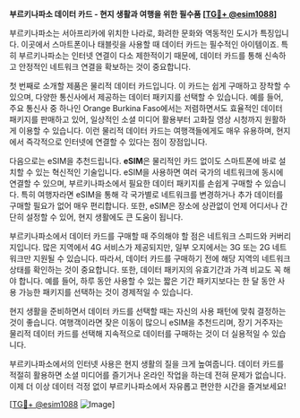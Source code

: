**부르키나파소 데이터 카드 - 현지 생활과 여행을 위한 필수품 [[TG💪+ @esim1088](https://t.me/s/esim1088)]**

부르키나파소는 서아프리카에 위치한 나라로, 화려한 문화와 역동적인 도시가 특징입니다. 이곳에서 스마트폰이나 태블릿을 사용할 때 데이터 카드는 필수적인 아이템이죠. 특히 부르키나파소는 인터넷 연결이 다소 제한적이기 때문에, 데이터 카드를 통해 신속하고 안정적인 네트워크 연결을 확보하는 것이 중요합니다.

첫 번째로 소개할 제품은 물리적 데이터 카드입니다. 이 카드는 쉽게 구매하고 장착할 수 있으며, 다양한 통신사에서 제공하는 데이터 패키지를 선택할 수 있습니다. 예를 들어, 주요 통신사 중 하나인 Orange Burkina Faso에서는 저렴하면서도 효율적인 데이터 패키지를 판매하고 있어, 일상적인 소셜 미디어 활용부터 고화질 영상 시청까지 원활하게 이용할 수 있습니다. 이런 물리적 데이터 카드는 여행객들에게도 매우 유용하며, 현지에서 즉각적으로 인터넷에 연결할 수 있다는 점이 장점입니다.

다음으로는 eSIM을 추천드립니다. **eSIM**은 물리적인 카드 없이도 스마트폰에 바로 설치할 수 있는 혁신적인 기술입니다. eSIM을 사용하면 여러 국가의 네트워크에 동시에 연결할 수 있으며, 부르키나파소에서 필요한 데이터 패키지를 손쉽게 구매할 수 있습니다. 특히 여행자라면 eSIM을 통해 각 국가별로 네트워크를 변경하거나 추가 데이터를 구매할 필요가 없어 매우 편리합니다. 또한, eSIM은 장소에 상관없이 언제 어디서나 간단히 설정할 수 있어, 현지 생활에도 큰 도움이 됩니다.

부르키나파소에서 데이터 카드를 구매할 때 주의해야 할 점은 네트워크 스피드와 커버리지입니다. 많은 지역에서 4G 서비스가 제공되지만, 일부 오지에서는 3G 또는 2G 네트워크만 지원될 수 있습니다. 따라서, 데이터 카드를 구매하기 전에 해당 지역의 네트워크 상태를 확인하는 것이 중요합니다. 또한, 데이터 패키지의 유효기간과 가격 비교도 꼭 해야 합니다. 예를 들어, 하루 동안 사용할 수 있는 짧은 기간 패키지보다는 한 달 동안 사용 가능한 패키지를 선택하는 것이 경제적일 수 있습니다.

현지 생활을 준비하면서 데이터 카드를 선택할 때는 자신의 사용 패턴에 맞춰 결정하는 것이 좋습니다. 여행객이라면 잦은 이동이 많으니 eSIM을 추천드리며, 장기 거주자는 물리적 데이터 카드를 선택해 지속적으로 데이터를 구매하는 것이 더 실용적일 수 있습니다.

부르키나파소에서의 인터넷 사용은 현지 생활의 질을 크게 높여줍니다. 데이터 카드를 적절히 활용하면 소셜 미디어를 즐기거나 온라인 작업을 하는데 전혀 문제가 없습니다. 이제 더 이상 데이터 걱정 없이 부르키나파소에서 자유롭고 편안한 시간을 즐겨보세요!

[[TG💪+ @esim1088](https://t.me/s/esim1088) ![Image](https://i.postimg.cc/Y0z9fWf4/image.png)]
